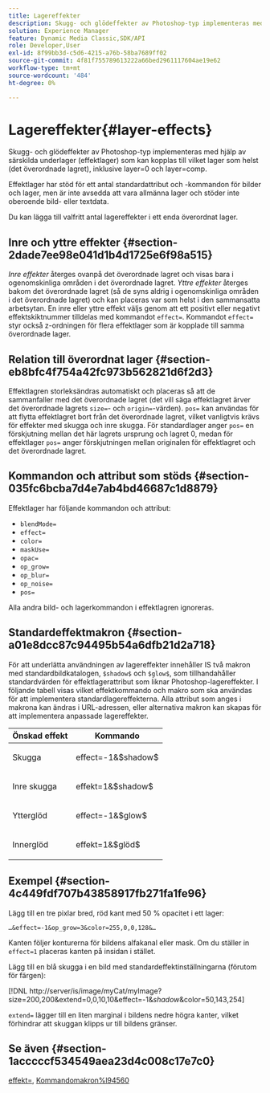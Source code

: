 ```yaml
---
title: Lagereffekter
description: Skugg- och glödeffekter av Photoshop-typ implementeras med hjälp av särskilda underlager (effektlager) som kan kopplas till vilket lager som helst (det överordnade lagret), inklusive layer=0 och layer=comp.
solution: Experience Manager
feature: Dynamic Media Classic,SDK/API
role: Developer,User
exl-id: 8f99bb3d-c5d6-4215-a76b-58ba7689ff02
source-git-commit: 4f81f755789613222a66bed2961117604ae19e62
workflow-type: tm+mt
source-wordcount: '484'
ht-degree: 0%

---
```


# Lagereffekter{#layer-effects}

Skugg- och glödeffekter av Photoshop-typ implementeras med hjälp av särskilda underlager (effektlager) som kan kopplas till vilket lager som helst (det överordnade lagret), inklusive layer=0 och layer=comp.

Effektlager har stöd för ett antal standardattribut och -kommandon för bilder och lager, men är inte avsedda att vara allmänna lager och stöder inte oberoende bild- eller textdata.

Du kan lägga till valfritt antal lagereffekter i ett enda överordnat lager.

## Inre och yttre effekter {#section-2dade7ee98e041d1b4d1725e6f98a515}

*Inre effekter* återges ovanpå det överordnade lagret och visas bara i ogenomskinliga områden i det överordnade lagret. *Yttre effekter* återges bakom det överordnade lagret (så de syns aldrig i ogenomskinliga områden i det överordnade lagret) och kan placeras var som helst i den sammansatta arbetsytan. En inre eller yttre effekt väljs genom att ett positivt eller negativt effektskiktnummer tilldelas med kommandot `effect=`. Kommandot `effect=` styr också z-ordningen för flera effektlager som är kopplade till samma överordnade lager.

## Relation till överordnat lager {#section-eb8bfc4f754a42fc973b562821d6f2d3}

Effektlagren storleksändras automatiskt och placeras så att de sammanfaller med det överordnade lagret (det vill säga effektlagret ärver det överordnade lagrets `size=`- och `origin=`-värden). `pos=` kan användas för att flytta effektlagret bort från det överordnade lagret, vilket vanligtvis krävs för effekter med skugga och inre skugga. För standardlager anger `pos=` en förskjutning mellan det här lagrets ursprung och lagret 0, medan för effektlager `pos=` anger förskjutningen mellan originalen för effektlagret och det överordnade lagret.

## Kommandon och attribut som stöds {#section-035fc6bcba7d4e7ab4bd46687c1d8879}

Effektlager har följande kommandon och attribut:

* `blendMode=`
* `effect=`
* `color=`
* `maskUse=`
* `opac=`
* `op_grow=`
* `op_blur=`
* `op_noise=`
* `pos=`

Alla andra bild- och lagerkommandon i effektlagren ignoreras.

## Standardeffektmakron {#section-a01e8dcc87c94495b54a6dfb21d2a718}

För att underlätta användningen av lagereffekter innehåller IS två makron med standardbildkatalogen, `$shadow$` och `$glow$`, som tillhandahåller standardvärden för effektlagerattribut som liknar Photoshop-lagereffekter. I följande tabell visas vilket effektkommando och makro som ska användas för att implementera standardlagereffekterna. Alla attribut som anges i makrona kan ändras i URL-adressen, eller alternativa makron kan skapas för att implementera anpassade lagereffekter.

<table id="table_8089C41AD1F24223A58C7DD8F4DDF73C"> 
 <thead> 
  <tr> 
   <th class="entry"> <b> Önskad effekt </b> </th> 
   <th class="entry"> <b> Kommando</b> </th> 
  </tr> 
 </thead>
 <tbody> 
  <tr> 
   <td> <p> Skugga </p> </td> 
   <td> <p> <span class="codeph"> effect=-1&amp;$shadow$</span> </p> </td> 
  </tr> 
  <tr> 
   <td> <p> Inre skugga </p> </td> 
   <td> <p> <span class="codeph"> effekt=1&amp;$shadow$</span> </p> </td> 
  </tr> 
  <tr> 
   <td> <p> Ytterglöd </p> </td> 
   <td> <p> <span class="codeph"> effect=-1&amp;$glow$</span> </p> </td> 
  </tr> 
  <tr> 
   <td> <p> Innerglöd </p> </td> 
   <td> <p> <span class="codeph"> effekt=1&amp;$glöd$</span> </p> </td> 
  </tr> 
 </tbody> 
</table>

## Exempel {#section-4c449fdf707b43858917fb271fa1fe96}

Lägg till en tre pixlar bred, röd kant med 50 % opacitet i ett lager:

`…&effect=-1&op_grow=3&color=255,0,0,128&…`

Kanten följer konturerna för bildens alfakanal eller mask. Om du ställer in `effect=1` placeras kanten på insidan i stället.

Lägg till en blå skugga i en bild med standardeffektinställningarna (förutom för färgen):

[!DNL http://server/is/image/myCat/myImage?size=200,200&extend=0,0,10,10&effect=-1&$shadow$&color=50,143,254]

`extend=` lägger till en liten marginal i bildens nedre högra kanter, vilket förhindrar att skuggan klipps ur till bildens gränser.

## Se även {#section-1acccccf534549aea23d4c008c17e7c0}

[effekt=](../../../../../is-api/http-ref/image-serving-api-ref/c-http-protocol-reference/c-command-reference/r-effect.md#reference-b1296c4afed047fb921bbc1e33752135), [Kommandomakron%l94560](../../../../../is-api/http-ref/image-serving-api-ref/c-http-protocol-reference/c-syntax-and-features/r-is-http-command-macros.md#reference-ea2a9571c65a46da83eca27d0013cbf9)

